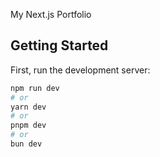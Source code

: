 My Next.js Portfolio

## Getting Started

First, run the development server:

```bash
npm run dev
# or
yarn dev
# or
pnpm dev
# or
bun dev
```

